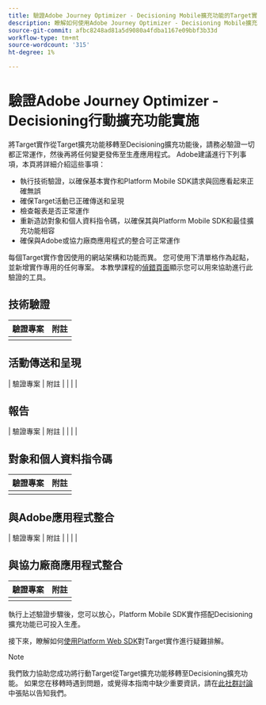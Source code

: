 ```yaml
---
title: 驗證Adobe Journey Optimizer - Decisioning Mobile擴充功能的Target實作
description: 瞭解如何使用Adobe Journey Optimizer - Decisioning Mobile擴充功能驗證活動及偵錯Adobe Target實施。
source-git-commit: afbc8248ad81a5d9080a4fdba1167e09bbf3b33d
workflow-type: tm+mt
source-wordcount: '315'
ht-degree: 1%

---
```


# 驗證Adobe Journey Optimizer - Decisioning行動擴充功能實施

將Target實作從Target擴充功能移轉至Decisioning擴充功能後，請務必驗證一切都正常運作，然後再將任何變更發佈至生產應用程式。 Adobe建議進行下列事項，本頁將詳細介紹這些事項：

* 執行技術驗證，以確保基本實作和Platform Mobile SDK請求與回應看起來正確無誤
* 確保Target活動已正確傳送和呈現
* 檢查報表是否正常運作
* 重新造訪對象和個人資料指令碼，以確保其與Platform Mobile SDK和最佳擴充功能相容
* 確保與Adobe或協力廠商應用程式的整合可正常運作

每個Target實作會因使用的網站架構和功能而異。 您可使用下清單格作為起點，並新增實作專用的任何專案。 本教學課程的[偵錯頁面](debugging.md)顯示您可以用來協助進行此驗證的工具。

## 技術驗證

| 驗證專案 | 附註 |
|---|---|
| | |


## 活動傳送和呈現

| 驗證專案 | 附註 |
| | |

## 報告

| 驗證專案 | 附註 |
| | |

## 對象和個人資料指令碼

| 驗證專案 | 附註 |
|---|---|
| | |

## 與Adobe應用程式整合

| 驗證專案 | 附註 |
| | |

## 與協力廠商應用程式整合

| 驗證專案 | 附註 |
|---|---|
| | |

執行上述驗證步驟後，您可以放心，Platform Mobile SDK實作搭配Decisioning擴充功能已可投入生產。

接下來，瞭解如何[使用Platform Web SDK](debugging.md)對Target實作進行疑難排解。

>[!NOTE]
>
>我們致力協助您成功將行動Target從Target擴充功能移轉至Decisioning擴充功能。 如果您在移轉時遇到問題，或覺得本指南中缺少重要資訊，請在[此社群討論](https://experienceleaguecommunities.adobe.com/t5/adobe-experience-platform-data/tutorial-discussion-migrate-target-from-at-js-to-web-sdk/m-p/575587#M463)中張貼以告知我們。
